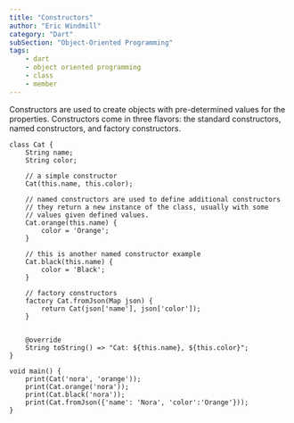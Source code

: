 ```yaml
---
title: "Constructors"
author: "Eric Windmill"
category: "Dart"
subSection: "Object-Oriented Programming"
tags:
    - dart
    - object oriented programming
    - class
    - member
---
```


Constructors are used to create objects with pre-determined values for the properties. Constructors come in three flavors: the standard constructors, named constructors, and factory constructors. 


```run-dartpad:theme-light:run-false:split-60
class Cat {
    String name;
    String color;
    
    // a simple constructor
    Cat(this.name, this.color);

    // named constructors are used to define additional constructors
    // they return a new instance of the class, usually with some 
    // values given defined values.
    Cat.orange(this.name) {
        color = 'Orange';
    }
    
    // this is another named constructor example
    Cat.black(this.name) {
        color = 'Black';
    }

    // factory constructors
    factory Cat.fromJson(Map json) {
        return Cat(json['name'], json['color']);
    } 

  
    @override
    String toString() => "Cat: ${this.name}, ${this.color}";
}

void main() {
    print(Cat('nora', 'orange'));
    print(Cat.orange('nora'));
    print(Cat.black('nora'));
    print(Cat.fromJson({'name': 'Nora', 'color':'Orange'}));
}
 ```